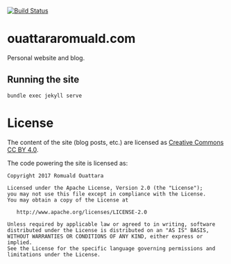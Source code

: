 [![Build Status](https://travis-ci.org/ouattararomuald/ouattararomuald.com.svg?branch=gh-pages)](https://travis-ci.org/ouattararomuald/ouattararomuald.com)

# ouattararomuald.com
Personal website and blog.

Running the site
----------------

`bundle exec jekyll serve`


License
=======

The content of the site (blog posts, etc.) are licensed as [Creative Commons CC BY 4.0](https://creativecommons.org/licenses/by/4.0/legalcode).

The code powering the site is licensed as:

    Copyright 2017 Romuald Ouattara

    Licensed under the Apache License, Version 2.0 (the "License");
    you may not use this file except in compliance with the License.
    You may obtain a copy of the License at

       http://www.apache.org/licenses/LICENSE-2.0

    Unless required by applicable law or agreed to in writing, software
    distributed under the License is distributed on an "AS IS" BASIS,
    WITHOUT WARRANTIES OR CONDITIONS OF ANY KIND, either express or implied.
    See the License for the specific language governing permissions and
    limitations under the License.

